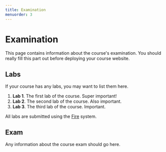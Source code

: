 ```yaml
---
title: Examination
menuorder: 3
---
```


Examination
===========

This page contains information about the course's examination.
You should really fill this part out before deploying your course website.


Labs
----

If your course has any labs, you may want to list them here.

1. **Lab 1**. The first lab of the course.
   Super important!
2. **Lab 2**. The second lab of the course.
   Also important.
3. **Lab 3**. The third lab of the course.
   Important.

All labs are submitted using the [Fire](/about#submissions) system.


Exam
----

Any information about the course exam should go here.